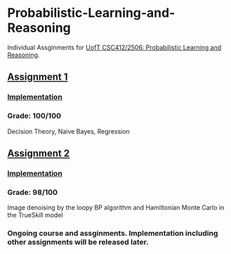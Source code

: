 # Probabilistic-Learning-and-Reasoning

Individual Assginments for [UofT CSC412/2506: Probabilistic Learning and Reasoning](https://erdogdu.github.io/csc412/). 

## [Assignment 1](https://colab.research.google.com/drive/1owRqhJVz07ab3WRoylwaImgvlohRIImn?usp=sharing)
### [Implementation]()
### Grade: 100/100
Decision Theory, Naive Bayes, Regression

## [Assignment 2](https://colab.research.google.com/drive/1pO3FL9ijLfhhOS7phslmpRyfYAkLQiZF?usp=sharing)
### [Implementation]()
### Grade: 98/100
Image denoising by the loopy BP algorithm and Hamiltonian Monte Carlo in the TrueSkill model

### Ongoing course and assginments. Implementation including other assignments will be released later.
